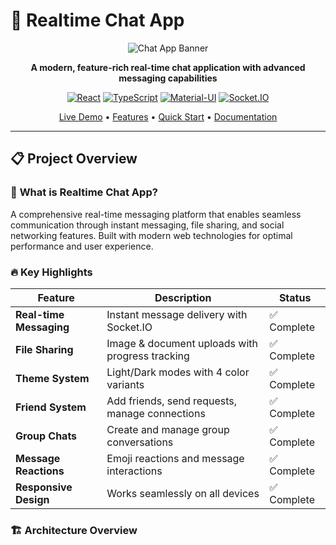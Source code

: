 # 🚀 Realtime Chat App

<div align="center">

![Chat App Banner](https://img.shields.io/badge/Realtime%20Chat%20App-Live-brightgreen?style=for-the-badge)

**A modern, feature-rich real-time chat application with advanced messaging capabilities**

[![React](https://img.shields.io/badge/React-18.x-61DAFB?style=flat-square&logo=react&logoColor=black)](https://reactjs.org/)
[![TypeScript](https://img.shields.io/badge/TypeScript-5.x-3178C6?style=flat-square&logo=typescript&logoColor=white)](https://www.typescriptlang.org/)
[![Material-UI](https://img.shields.io/badge/Material--UI-5.x-007FFF?style=flat-square&logo=mui&logoColor=white)](https://mui.com/)
[![Socket.IO](https://img.shields.io/badge/Socket.IO-4.x-010101?style=flat-square&logo=socket.io&logoColor=white)](https://socket.io/)

[Live Demo](#) • [Features](#-features) • [Quick Start](#-quick-start) • [Documentation](#-documentation)

</div>

---

## 📋 **Project Overview**

### 🎯 **What is Realtime Chat App?**

A comprehensive real-time messaging platform that enables seamless communication through instant messaging, file sharing, and social networking features. Built with modern web technologies for optimal performance and user experience.

### 🔥 **Key Highlights**

| Feature | Description | Status |
|---------|-------------|--------|
| **Real-time Messaging** | Instant message delivery with Socket.IO | ✅ Complete |
| **File Sharing** | Image & document uploads with progress tracking | ✅ Complete |
| **Theme System** | Light/Dark modes with 4 color variants | ✅ Complete |
| **Friend System** | Add friends, send requests, manage connections | ✅ Complete |
| **Group Chats** | Create and manage group conversations | ✅ Complete |
| **Message Reactions** | Emoji reactions and message interactions | ✅ Complete |
| **Responsive Design** | Works seamlessly on all devices | ✅ Complete |

### 🏗️ **Architecture Overview**

